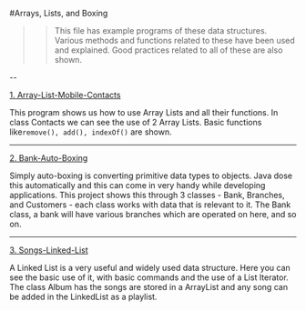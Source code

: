 #Arrays, Lists, and Boxing

>>This file has example programs of these data structures. Various methods and functions related to these have been used and explained. Good practices related to all of these are also shown.

--

[1. Array-List-Mobile-Contacts](1.Array-List-Mobile-Contacts/src/Main.java)

This program shows us how to use Array Lists and all their functions. In class Contacts we can see the use of 2 Array Lists. Basic functions like```remove(), add(), indexOf()``` are shown.

---

[2. Bank-Auto-Boxing](2.Bank-Auto-Boxing/src/Main.java)

Simply auto-boxing is converting primitive data types to objects. Java dose this automatically and this can come in very handy while developing applications. 
This project shows this through 3 classes - Bank, Branches, and Customers - each class works with data that is relevant to it. 
The Bank class, a bank will have various branches which are operated on here, and so on.

---

[3. Songs-Linked-List](3.Songs-Linked-List/src/Main.java)

A Linked List is a very useful and widely used data structure. Here you can see the basic use of it, with basic commands and the use of a List Iterator. 
The class Album has the songs are stored in a ArrayList and any song can be added in the LinkedList as a playlist. 

